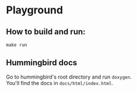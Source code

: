 # Playground

## How to build and run:

```
make run
```

## Hummingbird docs

Go to hummingbird's root directory and run `doxygen`.  
You'll find the docs in `docs/html/index.html`.
